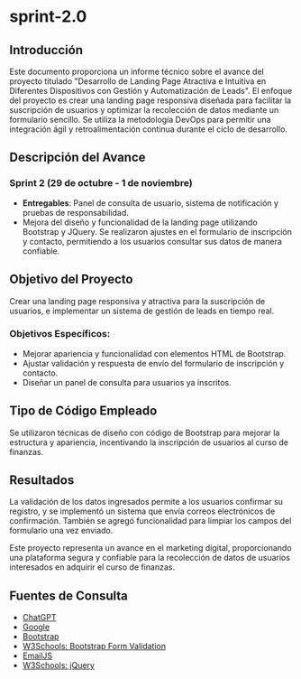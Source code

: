 # sprint-2.0

## Introducción
Este documento proporciona un informe técnico sobre el avance del proyecto titulado "Desarrollo de Landing Page Atractiva e Intuitiva en Diferentes Dispositivos con Gestión y Automatización de Leads". El enfoque del proyecto es crear una landing page responsiva diseñada para facilitar la suscripción de usuarios y optimizar la recolección de datos mediante un formulario sencillo. Se utiliza la metodología DevOps para permitir una integración ágil y retroalimentación continua durante el ciclo de desarrollo.

## Descripción del Avance

### Sprint 2 (29 de octubre - 1 de noviembre)
- **Entregables**: Panel de consulta de usuario, sistema de notificación y pruebas de responsabilidad.
- Mejora del diseño y funcionalidad de la landing page utilizando Bootstrap y JQuery. Se realizaron ajustes en el formulario de inscripción y contacto, permitiendo a los usuarios consultar sus datos de manera confiable.

## Objetivo del Proyecto
Crear una landing page responsiva y atractiva para la suscripción de usuarios, e implementar un sistema de gestión de leads en tiempo real.

### Objetivos Específicos:
- Mejorar apariencia y funcionalidad con elementos HTML de Bootstrap.
- Ajustar validación y respuesta de envío del formulario de inscripción y contacto.
- Diseñar un panel de consulta para usuarios ya inscritos.

## Tipo de Código Empleado
Se utilizaron técnicas de diseño con código de Bootstrap para mejorar la estructura y apariencia, incentivando la inscripción de usuarios al curso de finanzas.

## Resultados
La validación de los datos ingresados permite a los usuarios confirmar su registro, y se implementó un sistema que envía correos electrónicos de confirmación. También se agregó funcionalidad para limpiar los campos del formulario una vez enviado.

Este proyecto representa un avance en el marketing digital, proporcionando una plataforma segura y confiable para la recolección de datos de usuarios interesados en adquirir el curso de finanzas.

## Fuentes de Consulta
- [ChatGPT](https://chatgpt.com/auth/login)
- [Google](https://www.google.com/?hl=es)
- [Bootstrap](https://getbootstrap.com/docs/5.3/getting-started/introduction/#quick-start)
- [W3Schools: Bootstrap Form Validation](https://www.w3schools.com/bootstrap5/bootstrap_form_validation.php)
- [EmailJS](https://dashboard.emailjs.com/admin/templates/vnmid6d)
- [W3Schools: jQuery](https://www.w3schools.com/jquery/jquery_get_started.asp)

